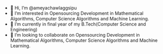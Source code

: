 - 👋 Hi, I’m @ameyachawlaggsipu
- 👀 I’m interested in Opensourcing Development in Mathematical Algorithms, Computer Science Algorithms and Machine Learning.
- 🌱 I’m currently in final year of my B.Tech(Computer Science and Engineering)
- 💞️ I’m looking to collaborate on Opensourcing Development in Mathematical Algorithms, Computer Science Algorithms and Machine Learning.

<!---
ameyachawlaggsipu/ameyachawlaggsipu is a ✨ special ✨ repository because its `README.md` (this file) appears on your GitHub profile.
You can click the Preview link to take a look at your changes.
--->
